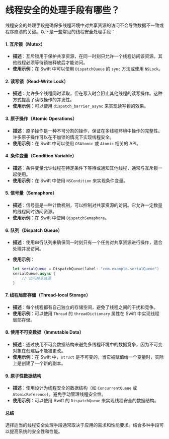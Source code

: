 # 线程安全的处理手段有哪些？

线程安全的处理手段是确保多线程环境中对共享资源的访问不会导致数据不一致或程序崩溃的关键。以下是一些常见的线程安全处理手段：

#### 1. **互斥锁（Mutex）**

* **描述**：互斥锁用于保护共享资源，在同一时刻只允许一个线程访问该资源。其他线程必须等待锁被释放后才能访问。
* **使用示例**：在 Swift 中可以使用 `DispatchQueue` 的 `sync` 方法或使用 `NSLock`。

#### 2. **读写锁（Read-Write Lock）**

* **描述**：允许多个线程同时读取，但在写入时会阻止其他线程的读写操作。这种方式提高了读取操作的并发性。
* **使用示例**：可以使用 `dispatch_barrier_async` 来实现读写锁的效果。

#### 3. **原子操作（Atomic Operations）**

* **描述**：原子操作是一种不可分割的操作，保证在多线程环境中操作的完整性。许多原子操作可以在不加锁的情况下实现线程安全。
* **使用示例**：在 Swift 中可以使用 `OSAtomic` 或 `Atomic` 相关的 API。

#### 4. **条件变量（Condition Variable）**

* **描述**：条件变量允许线程在特定条件下等待或通知其他线程，通常与互斥锁一起使用。
* **使用示例**：在 Swift 中使用 `NSCondition` 来实现条件变量。

#### 5. **信号量（Semaphore）**

* **描述**：信号量是一种计数机制，可以控制对共享资源的访问。它允许一定数量的线程同时访问资源。
* **使用示例**：在 Swift 中使用 `DispatchSemaphore`。

#### 6. **队列（Dispatch Queue）**

* **描述**：使用串行队列来确保同一时刻只有一个任务对共享资源进行操作，适合处理并发访问。
*   **使用示例**：

    ```swift
    let serialQueue = DispatchQueue(label: "com.example.serialQueue")
    serialQueue.async {
        // 访问共享资源
    }
    ```

#### 7. **线程局部存储（Thread-local Storage）**

* **描述**：每个线程都有自己独立的存储空间，避免了线程之间的干扰和竞争。
* **使用示例**：可以使用 `Thread` 的 `threadDictionary` 属性在 Swift 中实现线程局部存储。

#### 8. **使用不可变数据（Immutable Data）**

* **描述**：通过使用不可变数据结构来避免多线程环境中的数据竞争，因为不可变对象在创建后不能被更改。
* **使用示例**：在 Swift 中，`struct` 是不可变的，当它被赋值给一个变量时，实际上是创建了一个新的副本。

#### 9. **原子性数据结构**

* **描述**：使用设计为线程安全的数据结构（如 `ConcurrentQueue` 或 `AtomicReference`），避免手动管理线程安全性。
* **使用示例**：可以使用 Swift 的 `DispatchQueue` 来实现线程安全的数据结构。

#### 总结

选择适当的线程安全处理手段通常取决于应用的需求和性能要求。结合多种手段可以提高系统的安全性和性能。
